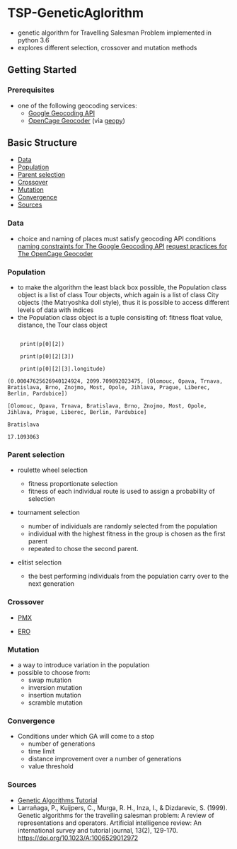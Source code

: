 # TSP-GeneticAglorithm

- genetic algorithm for Travelling Salesman Problem implemented in python 3.6
- explores different selection, crossover and mutation methods 



## Getting Started

### Prerequisites

- one of the following geocoding services:
  * [Google Geocoding API](https://developers.google.com/maps/documentation/javascript/geocoding)
  * [OpenCage Geocoder](https://opencagedata.com/tutorials/geocode-in-python) (via [geopy](https://geopy.readthedocs.io/en/stable/#opencage))


## Basic Structure

- [Data](#data)
- [Population](#population)
- [Parent selection](#parent-selection)
- [Crossover](#crossover)
- [Mutation](#mutation)
- [Convergence](#convergence)
- [Sources](#sources)

### Data

* choice and naming of places must satisfy geocoding API conditions 
[naming constraints for The Google Geocoding API](https://developers.google.com/maps/documentation/geocoding/intro)
[request practices for The OpenCage Geocoder](https://opencagedata.com/api#bestpractices)



### Population
* to make the algorithm the least black box possible, the Population class object is a list of class Tour objects, which again is a list of class City objects (the Matryoshka doll style), thus it is possible to access different levels of data with indices
* the Population class object is a tuple consisiting of: fitness float value, distance, the Tour class object


``` print(p[0])

    print(p[0][2])
    
    print(p[0][2][3])
    
    print(p[0][2][3].longitude)

``` 


```
(0.00047625626940124924, 2099.709892023475, [Olomouc, Opava, Trnava, Bratislava, Brno, Znojmo, Most, Opole, Jihlava, Prague, Liberec, Berlin, Pardubice])

[Olomouc, Opava, Trnava, Bratislava, Brno, Znojmo, Most, Opole, Jihlava, Prague, Liberec, Berlin, Pardubice]

Bratislava

17.1093063
```


### Parent selection

* roulette wheel selection
    - fitness proportionate selection
    - fitness of each individual route is used to assign a probability of selection

* tournament selection
    - number of individuals are randomly selected from the population
    - individual with the highest fitness in the group is chosen as the first parent
    - repeated to chose the second parent.
  
* elitist selection
    - the best performing individuals from the population carry over to the next generation

### Crossover

* [PMX](https://www.youtube.com/watch?v=c2ft8AG8JKE)


* [ERO](https://en.wikipedia.org/wiki/Edge_recombination_operator)


### Mutation

* a way to introduce variation in the population
* possible to choose from:
    - swap mutation
    - inversion mutation
    - insertion mutation
    - scramble mutation


### Convergence

* Conditions under which GA will come to a stop
    - number of generations
    - time limit
    - distance improvement over a number of generations
    - value threshold



### Sources

- [Genetic Algorithms Tutorial](https://www.tutorialspoint.com/genetic_algorithms/index.htm)
- Larrañaga, P., Kuijpers, C., Murga, R. H., Inza, I., & Dizdarevic, S. (1999). Genetic algorithms for the travelling salesman problem: A review of representations and operators. Artificial intelligence review: An international survey and tutorial journal, 13(2), 129-170. https://doi.org/10.1023/A:1006529012972
